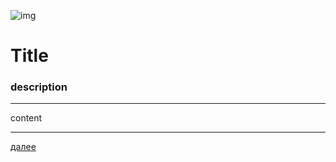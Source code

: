 ![img](https://4.bp.blogspot.com/-YwQ8PL9Ml_g/Xc6ViMiv96I/AAAAAAAAEl0/21Cl0nIvEW0bAW5KQfAFevmbZUashMVDwCK4BGAYYCw/s320/Group%2B2.png "005")
# **Title**
### description
---

content







---

[далее](006.md)

